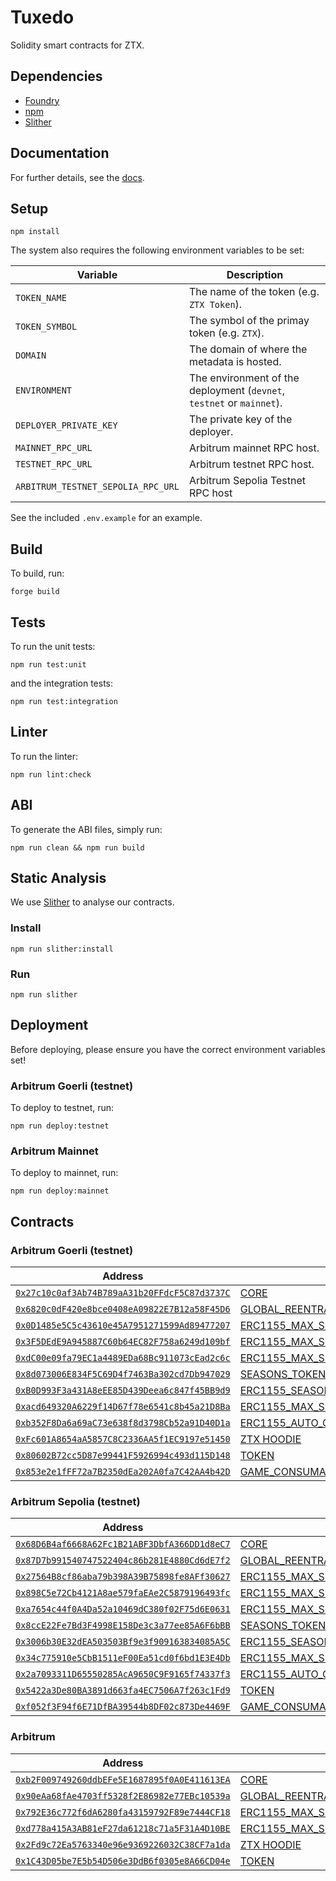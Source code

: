# Tuxedo

Solidity smart contracts for ZTX.

## Dependencies

- [Foundry](https://github.com/foundry-rs/foundry)
- [npm](https://docs.npmjs.com/getting-started)
- [Slither](https://github.com/crytic/slither)

## Documentation

For further details, see the [docs](./doc/contracts).

## Setup

```console
npm install
```

The system also requires the following environment variables to be set:

| Variable               | Description                                                           |
|------------------------|-----------------------------------------------------------------------|
| `TOKEN_NAME`           | The name of the token (e.g. `ZTX Token`).                             |
| `TOKEN_SYMBOL`         | The symbol of the primay token (e.g. `ZTX`).                          |
| `DOMAIN`               | The domain of where the metadata is hosted.                           |
| `ENVIRONMENT`          | The environment of the deployment (`devnet`, `testnet` or `mainnet`). |
| `DEPLOYER_PRIVATE_KEY` | The private key of the deployer.                                      |
| `MAINNET_RPC_URL`      | Arbitrum mainnet RPC host.                                            |
| `TESTNET_RPC_URL`      | Arbitrum testnet RPC host.                                            |
| `ARBITRUM_TESTNET_SEPOLIA_RPC_URL` | Arbitrum Sepolia Testnet RPC host                         |

See the included `.env.example` for an example.

## Build

To build, run:

```console
forge build
```

## Tests

To run the unit tests:

```console
npm run test:unit
```

and the integration tests:

```console
npm run test:integration
```

## Linter

To run the linter:

```console
npm run lint:check
```

## ABI

To generate the ABI files, simply run:

```console
npm run clean && npm run build
```

## Static Analysis

We use [Slither](https://github.com/crytic/slither) to analyse our contracts.

### Install

```console
npm run slither:install
```

### Run

```console
npm run slither
```

## Deployment

Before deploying, please ensure you have the correct environment variables set!

### Arbitrum Goerli (testnet)

To deploy to testnet, run:

```console
npm run deploy:testnet
```

### Arbitrum Mainnet

To deploy to mainnet, run:

```console
npm run deploy:mainnet
```

## Contracts

### Arbitrum Goerli (testnet)

| Address                                                                                                                       | Contract                                                                           | ABI                                                                                           |
|-------------------------------------------------------------------------------------------------------------------------------|------------------------------------------------------------------------------------|-----------------------------------------------------------------------------------------------|
| [`0x27c10c0af3Ab74B789aA31b20FFdcF5C87d3737C`](https://goerli.arbiscan.io/address/0x27c10c0af3Ab74B789aA31b20FFdcF5C87d3737C) | [CORE](./src/core/Core.sol)                                                        | [Core.abi.json](./dist/v1.0.0-rc.2/abi/Core.abi.json)                                         |
| [`0x6820c0dF420e8bce0408eA09822E7B12a58F45D6`](https://goerli.arbiscan.io/address/0x6820c0dF420e8bce0408eA09822E7B12a58F45D6) | [GLOBAL_REENTRANCY_LOCK](./src/core/GlobalReentrancyLock.sol)                      | [GlobalReentrancyLock.abi.json](./dist/v1.0.0-rc.2/abi/GlobalReentrancyLock.abi.json)         |
| [`0x0D1485e5C5c43610e45A7951271599Ad89477207`](https://goerli.arbiscan.io/address/0x0D1485e5C5c43610e45A7951271599Ad89477207) | [ERC1155_MAX_SUPPLY_MINTABLE_WEARABLES](./src/nfts/ERC1155MaxSupplyMintable.sol)   | [ERC1155MaxSupplyMintable.abi.json](./dist/v1.0.0-rc.2/abi/ERC1155MaxSupplyMintable.abi.json) |
| [`0x3F5DEdE9A945887C60b64EC82F758a6249d109bf`](https://goerli.arbiscan.io/address/0x3F5DEdE9A945887C60b64EC82F758a6249d109bf) | [ERC1155_MAX_SUPPLY_MINTABLE_CONSUMABLES](./src/nfts/ERC1155MaxSupplyMintable.sol) | [ERC1155MaxSupplyMintable.abi.json](./dist/v1.0.0-rc.2/abi/ERC1155MaxSupplyMintable.abi.json) |
| [`0xdC00e09fa79EC1a4489EDa68Bc911073cEad2c6c`](https://goerli.arbiscan.io/address/0xdC00e09fa79EC1a4489EDa68Bc911073cEad2c6c) | [ERC1155_MAX_SUPPLY_MINTABLE_PLACEABLES](./src/nfts/ERC1155MaxSupplyMintable.sol)  | [ERC1155MaxSupplyMintable.abi.json](./dist/v1.0.0-rc.2/abi/ERC1155MaxSupplyMintable.abi.json) |
| [`0x8d073006E834F5C69D4f7463Ba302cd7Db947029`](https://goerli.arbiscan.io/address/0x8d073006E834F5C69D4f7463Ba302cd7Db947029) | [SEASONS_TOKEN_ID_REGISTRY](./src/nfts/seasons/SeasonsTokenIdRegistry.sol)         | [SeasonsTokenIdRegistry.abi.json](./dist/v1.0.0-rc.2/abi/SeasonsTokenIdRegistry.abi.json)     |
| [`0xB0D993F3a431A8eEE85D439Deea6c847f45BB9d9`](https://goerli.arbiscan.io/address/0xB0D993F3a431A8eEE85D439Deea6c847f45BB9d9) | [ERC1155_SEASON_ONE](./src/nfts/seasons/ERC1155SeasonOne.sol)                      | [ERC1155SeasonOne.abi.json](./dist/v1.0.0-rc.2/abi/ERC1155SeasonOne.abi.json)                 |
| [`0xacd649320A6229f14D67f78e6541c8b45a21D8Ba`](https://goerli.arbiscan.io/address/0xacd649320A6229f14D67f78e6541c8b45a21D8Ba) | [ERC1155_MAX_SUPPLY_ADMIN_MINTER](./src/nfts/ERC1155AdminMinter.sol)               | [ERC1155AdminMinter.abi.json](./dist/v1.0.0-rc.2/abi/ERC1155AdminMinter.abi.json)             |
| [`0xb352F8Da6a69aC73e638f8d3798Cb52a91D40D1a`](https://goerli.arbiscan.io/address/0xb352F8Da6a69aC73e638f8d3798Cb52a91D40D1a) | [ERC1155_AUTO_GRAPH_MINTER](./src/nfts/ERC1155AutoGraphMinter.sol)                 | [ERC1155AutoGraphMinter.abi.json](./dist/v1.0.0-rc.2/abi/ERC1155AutoGraphMinter.abi.json)     |
| [`0xFc601A8654aA5857C8C2336AA5f1EC9197e51450`](https://goerli.arbiscan.io/address/0xFc601A8654aA5857C8C2336AA5f1EC9197e51450) | [ZTX HOODIE](./src/nfts/ERC721ZepetoUA.sol)                                        | [ERC721ZepetoUA.abi.json](./dist/v1.0.0-rc.2/abi/ERC721ZepetoUA.abi.json)                     |
| [`0x80602B72cc5D87e99441F5926994c493d115D148`](https://goerli.arbiscan.io/address/0x80602B72cc5D87e99441F5926994c493d115D148) | [TOKEN](./src/token/Token.sol)                                                     | [Token.abi.json](./dist/v1.0.0-rc.2/abi/Token.abi.json)                                       |
| [`0x853e2e1fFF72a7B2350dEa202A0fa7C42AA4b42D`](https://goerli.arbiscan.io/address/0x853e2e1fFF72a7B2350dEa202A0fa7C42AA4b42D) | [GAME_CONSUMABLE](./src/game/GameConsumer.sol)                                     | [GameConsumer.abi.json](./dist/v1.0.0-rc.2/abi/GameConsumer.abi.json)                         |

### Arbitrum Sepolia (testnet)

| Address                                                                                                                                 | Contract                                                                           | ABI                                                                                           |
|-----------------------------------------------------------------------------------------------------------------------------------------|------------------------------------------------------------------------------------|-----------------------------------------------------------------------------------------------|
| [`0x68D6B4af6668A62Fc1B21ABF3DbfA366DD1d8eC7`](https://sepolia-explorer.arbiscan.io/address/0x68D6B4af6668A62Fc1B21ABF3DbfA366DD1d8eC7) | [CORE](./src/core/Core.sol)                                                        | [Core.abi.json](./dist/v1.0.0-rc.2/abi/Core.abi.json)                                         |
| [`0x87D7b991540747522404c86b281E4880Cd6dE7f2`](https://sepolia-explorer.arbiscan.io/address/0x87D7b991540747522404c86b281E4880Cd6dE7f2) | [GLOBAL_REENTRANCY_LOCK](./src/core/GlobalReentrancyLock.sol)                      | [GlobalReentrancyLock.abi.json](./dist/v1.0.0-rc.2/abi/GlobalReentrancyLock.abi.json)         |
| [`0x27564B8cf86aba79b398A39B75898fe8AFf30627`](https://sepolia-explorer.arbiscan.io/address/0x27564B8cf86aba79b398A39B75898fe8AFf30627) | [ERC1155_MAX_SUPPLY_MINTABLE_WEARABLES](./src/nfts/ERC1155MaxSupplyMintable.sol)   | [ERC1155MaxSupplyMintable.abi.json](./dist/v1.0.0-rc.2/abi/ERC1155MaxSupplyMintable.abi.json) |
| [`0x898C5e72Cb4121A8ae579faEAe2C5879196493fc`](https://sepolia-explorer.arbiscan.io/address/0x898C5e72Cb4121A8ae579faEAe2C5879196493fc) | [ERC1155_MAX_SUPPLY_MINTABLE_CONSUMABLES](./src/nfts/ERC1155MaxSupplyMintable.sol) | [ERC1155MaxSupplyMintable.abi.json](./dist/v1.0.0-rc.2/abi/ERC1155MaxSupplyMintable.abi.json) |
| [`0xa7654c44f0A4Da52a10469dC380f02F75d6E0631`](https://sepolia-explorer.arbiscan.io/address/0xa7654c44f0A4Da52a10469dC380f02F75d6E0631) | [ERC1155_MAX_SUPPLY_MINTABLE_PLACEABLES](./src/nfts/ERC1155MaxSupplyMintable.sol)  | [ERC1155MaxSupplyMintable.abi.json](./dist/v1.0.0-rc.2/abi/ERC1155MaxSupplyMintable.abi.json) |
| [`0x8ccE22Fe7Bd3F4998E158De3c3a77ee85A6F6bBB`](https://sepolia-explorer.arbiscan.io/address/0x8ccE22Fe7Bd3F4998E158De3c3a77ee85A6F6bBB) | [SEASONS_TOKEN_ID_REGISTRY](./src/nfts/seasons/SeasonsTokenIdRegistry.sol)         | [SeasonsTokenIdRegistry.abi.json](./dist/v1.0.0-rc.2/abi/SeasonsTokenIdRegistry.abi.json)     |
| [`0x3006b30E32dEA503503Bf9e3f909163834085A5C`](https://sepolia-explorer.arbiscan.io/address/0x3006b30E32dEA503503Bf9e3f909163834085A5C) | [ERC1155_SEASON_ONE](./src/nfts/seasons/ERC1155SeasonOne.sol)                      | [ERC1155SeasonOne.abi.json](./dist/v1.0.0-rc.2/abi/ERC1155SeasonOne.abi.json)                 |
| [`0x34c775910e5CbB1511eF00Ea51cd0f6bd1E3E4Db`](https://sepolia-explorer.arbiscan.io/address/0x34c775910e5CbB1511eF00Ea51cd0f6bd1E3E4Db) | [ERC1155_MAX_SUPPLY_ADMIN_MINTER](./src/nfts/ERC1155AdminMinter.sol)               | [ERC1155AdminMinter.abi.json](./dist/v1.0.0-rc.2/abi/ERC1155AdminMinter.abi.json)             |
| [`0x2a7093311D65550285AcA9650C9F9165f74337f3`](https://sepolia-explorer.arbiscan.io/address/0x2a7093311D65550285AcA9650C9F9165f74337f3) | [ERC1155_AUTO_GRAPH_MINTER](./src/nfts/ERC1155AutoGraphMinter.sol)                 | [ERC1155AutoGraphMinter.abi.json](./dist/v1.0.0-rc.2/abi/ERC1155AutoGraphMinter.abi.json)     |
| [`0x5422a3De80BA3891d663fa4EC7506A7f263c1Fd9`](https://sepolia-explorer.arbiscan.io/address/0x5422a3De80BA3891d663fa4EC7506A7f263c1Fd9) | [TOKEN](./src/token/Token.sol)                                                     | [Token.abi.json](./dist/v1.0.0-rc.2/abi/Token.abi.json)                                       |
| [`0xf052f3F94f6E71DfBA39544b8DF02c873De4469F`](https://sepolia-explorer.arbiscan.io/address/0xf052f3F94f6E71DfBA39544b8DF02c873De4469F) | [GAME_CONSUMABLE](./src/game/GameConsumer.sol)                                     | [GameConsumer.abi.json](./dist/v1.0.0-rc.2/abi/GameConsumer.abi.json)                         |   

### Arbitrum

| Address                                                                                                                | Contract                                                                         | ABI                                                                                      |
|------------------------------------------------------------------------------------------------------------------------|----------------------------------------------------------------------------------|------------------------------------------------------------------------------------------|
| [`0xb2F009749260ddbEFe5E1687895f0A0E411613EA`](https://arbiscan.io/address/0xb2F009749260ddbEFe5E1687895f0A0E411613EA) | [CORE](./src/core/Core.sol)                                                      | [Core.abi.json](./dist/v1.0.1/abi/Core.abi.json)                                         |
| [`0x90eAa68fAe4703ff5328f2E86982e77EBc10539a`](https://arbiscan.io/address/0x90eAa68fAe4703ff5328f2E86982e77EBc10539a) | [GLOBAL_REENTRANCY_LOCK](./src/utils/GlobalReentrancyLock.sol)                   | [GlobalReentrancyLock.abi.json](./dist/v1.0.1/abi/GlobalReentrancyLock.abi.json)         |
| [`0x792E36c772f6dA6280fa43159792F89e7444CF18`](https://arbiscan.io/address/0x792E36c772f6dA6280fa43159792F89e7444CF18) | [ERC1155_MAX_SUPPLY_MINTABLE_WEARABLES](./src/nfts/ERC1155MaxSupplyMintable.sol) | [ERC1155MaxSupplyMintable.abi.json](./dist/v1.0.1/abi/ERC1155MaxSupplyMintable.abi.json) |
| [`0xd778a415A3AB81eF27da61218c71a5F31A4D10BE`](https://arbiscan.io/address/0xd778a415A3AB81eF27da61218c71a5F31A4D10BE) | [ERC1155_MAX_SUPPLY_ADMIN_MINTABLE](./src/nfts/ERC1155AdminMinter.sol)           | [ERC1155AdminMinter.abi.json](./dist/v1.0.1/abi/ERC1155AdminMinter.abi.json)             |
| [`0x2Fd9c72Ea5763340e96e9369226032C38CF7a1da`](https://arbiscan.io/address/0x2Fd9c72Ea5763340e96e9369226032C38CF7a1da) | [ZTX HOODIE](./src/nfts/ERC721ZepetoUA.sol)                                      | [ERC721ZepetoUA.abi.json](./dist/v1.0.1/abi/ERC721ZepetoUA.abi.json)                     |
| [`0x1C43D05be7E5b54D506e3DdB6f0305e8A66CD04e`](https://arbiscan.io/address/0x1C43D05be7E5b54D506e3DdB6f0305e8A66CD04e) | [TOKEN](./src/token/Token.sol)                                                   | [Token.abi.json](./dist/v1.0.1/abi/Token.abi.json)                                       |
